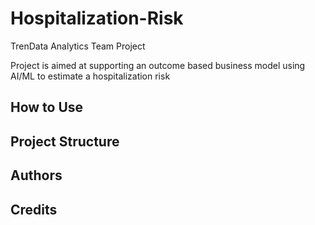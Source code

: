 # Hospitalization-Risk
TrenData Analytics Team Project

Project is aimed at supporting an outcome based business model using AI/ML to estimate a hospitalization risk

## How to Use

## Project Structure

## Authors

## Credits